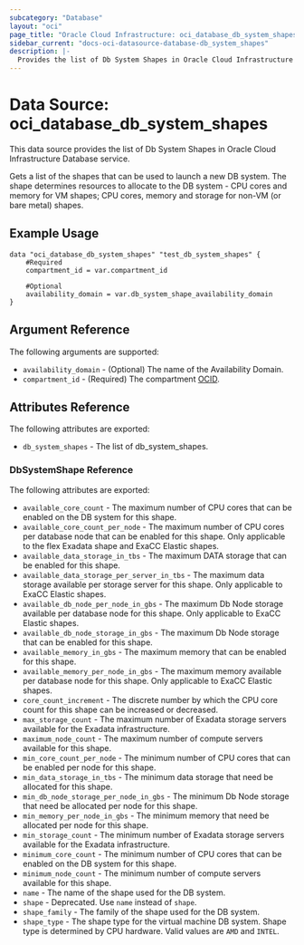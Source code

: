 ```yaml
---
subcategory: "Database"
layout: "oci"
page_title: "Oracle Cloud Infrastructure: oci_database_db_system_shapes"
sidebar_current: "docs-oci-datasource-database-db_system_shapes"
description: |-
  Provides the list of Db System Shapes in Oracle Cloud Infrastructure Database service
---
```


# Data Source: oci_database_db_system_shapes
This data source provides the list of Db System Shapes in Oracle Cloud Infrastructure Database service.

Gets a list of the shapes that can be used to launch a new DB system. The shape determines resources to allocate to the DB system - CPU cores and memory for VM shapes; CPU cores, memory and storage for non-VM (or bare metal) shapes.

## Example Usage

```hcl
data "oci_database_db_system_shapes" "test_db_system_shapes" {
	#Required
	compartment_id = var.compartment_id

	#Optional
	availability_domain = var.db_system_shape_availability_domain
}
```

## Argument Reference

The following arguments are supported:

* `availability_domain` - (Optional) The name of the Availability Domain.
* `compartment_id` - (Required) The compartment [OCID](https://docs.cloud.oracle.com/iaas/Content/General/Concepts/identifiers.htm).


## Attributes Reference

The following attributes are exported:

* `db_system_shapes` - The list of db_system_shapes.

### DbSystemShape Reference

The following attributes are exported:

* `available_core_count` - The maximum number of CPU cores that can be enabled on the DB system for this shape.
* `available_core_count_per_node` - The maximum number of CPU cores per database node that can be enabled for this shape. Only applicable to the flex Exadata shape and ExaCC Elastic shapes.
* `available_data_storage_in_tbs` - The maximum DATA storage that can be enabled for this shape.
* `available_data_storage_per_server_in_tbs` - The maximum data storage available per storage server for this shape. Only applicable to ExaCC Elastic shapes.
* `available_db_node_per_node_in_gbs` - The maximum Db Node storage available per database node for this shape. Only applicable to ExaCC Elastic shapes.
* `available_db_node_storage_in_gbs` - The maximum Db Node storage that can be enabled for this shape.
* `available_memory_in_gbs` - The maximum memory that can be enabled for this shape.
* `available_memory_per_node_in_gbs` - The maximum memory available per database node for this shape. Only applicable to ExaCC Elastic shapes.
* `core_count_increment` - The discrete number by which the CPU core count for this shape can be increased or decreased.
* `max_storage_count` - The maximum number of Exadata storage servers available for the Exadata infrastructure.
* `maximum_node_count` - The maximum number of compute servers available for this shape.
* `min_core_count_per_node` - The minimum number of CPU cores that can be enabled per node for this shape.
* `min_data_storage_in_tbs` - The minimum data storage that need be allocated for this shape.
* `min_db_node_storage_per_node_in_gbs` - The minimum Db Node storage that need be allocated per node for this shape.
* `min_memory_per_node_in_gbs` - The minimum memory that need be allocated per node for this shape.
* `min_storage_count` - The minimum number of Exadata storage servers available for the Exadata infrastructure.
* `minimum_core_count` - The minimum number of CPU cores that can be enabled on the DB system for this shape.
* `minimum_node_count` - The minimum number of compute servers available for this shape.
* `name` - The name of the shape used for the DB system.
* `shape` - Deprecated. Use `name` instead of `shape`.
* `shape_family` - The family of the shape used for the DB system.
* `shape_type` - The shape type for the virtual machine DB system. Shape type is determined by CPU hardware. Valid values are `AMD` and `INTEL`.

